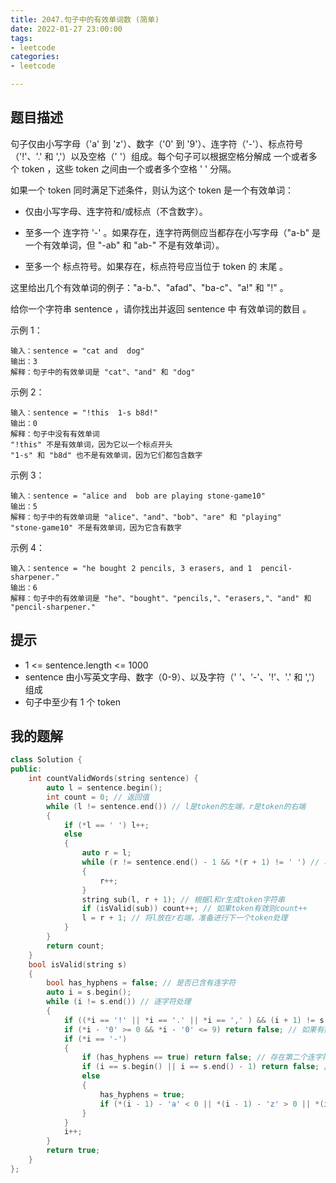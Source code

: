```yaml
---
title: 2047.句子中的有效单词数 (简单)
date: 2022-01-27 23:00:00
tags:
- leetcode
categories:
- leetcode

---
```


## 题目描述

句子仅由小写字母（'a' 到 'z'）、数字（'0' 到 '9'）、连字符（'-'）、标点符号（'!'、'.' 和 ','）以及空格（' '）组成。每个句子可以根据空格分解成 一个或者多个 token ，这些 token 之间由一个或者多个空格 ' ' 分隔。

如果一个 token 同时满足下述条件，则认为这个 token 是一个有效单词：

+ 仅由小写字母、连字符和/或标点（不含数字）。

+ 至多一个 连字符 '-' 。如果存在，连字符两侧应当都存在小写字母（"a-b" 是一个有效单词，但 "-ab" 和 "ab-" 不是有效单词）。
+ 至多一个 标点符号。如果存在，标点符号应当位于 token 的 末尾 。



这里给出几个有效单词的例子："a-b."、"afad"、"ba-c"、"a!" 和 "!" 。

给你一个字符串 sentence ，请你找出并返回 sentence 中 有效单词的数目 。

 

示例 1：

```
输入：sentence = "cat and  dog"
输出：3
解释：句子中的有效单词是 "cat"、"and" 和 "dog"
```

示例 2：

```
输入：sentence = "!this  1-s b8d!"
输出：0
解释：句子中没有有效单词
"!this" 不是有效单词，因为它以一个标点开头
"1-s" 和 "b8d" 也不是有效单词，因为它们都包含数字
```

示例 3：

```
输入：sentence = "alice and  bob are playing stone-game10"
输出：5
解释：句子中的有效单词是 "alice"、"and"、"bob"、"are" 和 "playing"
"stone-game10" 不是有效单词，因为它含有数字
```

示例 4：

```
输入：sentence = "he bought 2 pencils, 3 erasers, and 1  pencil-sharpener."
输出：6
解释：句子中的有效单词是 "he"、"bought"、"pencils,"、"erasers,"、"and" 和 "pencil-sharpener."
```

## 提示

+ 1 <= sentence.length <= 1000
+ sentence 由小写英文字母、数字（0-9）、以及字符（' '、'-'、'!'、'.' 和 ','）组成
+ 句子中至少有 1 个 token

## 我的题解

```c++
class Solution {
public:
    int countValidWords(string sentence) {
        auto l = sentence.begin();
        int count = 0; // 返回值
        while (l != sentence.end()) // l是token的左端，r是token的右端
        {
            if (*l == ' ') l++;
            else
            {
                auto r = l;
                while (r != sentence.end() - 1 && *(r + 1) != ' ') // 将r定位在token的右端
                {
                    r++;
                }
                string sub(l, r + 1); // 根据l和r生成token字符串
                if (isValid(sub)) count++; // 如果token有效则count++
                l = r + 1; // 将l放在r右端，准备进行下一个token处理
            }
        }
        return count;
    }
    bool isValid(string s)
    {
        bool has_hyphens = false; // 是否已含有连字符
        auto i = s.begin();
        while (i != s.end()) // 逐字符处理
        {
            if ((*i == '!' || *i == '.' || *i == ',' ) && (i + 1) != s.end()) return false; // 如果标点不在末尾则无效
            if (*i - '0' >= 0 && *i - '0' <= 9) return false; // 如果有数字则无效
            if (*i == '-')
            {
                if (has_hyphens == true) return false; // 存在第二个连字符则无效
                if (i == s.begin() || i == s.end() - 1) return false; // 连字符位于首或尾则无效
                else
                {
                    has_hyphens = true;
                    if (*(i - 1) - 'a' < 0 || *(i - 1) - 'z' > 0 || *(i + 1) - 'a' < 0 || *(i + 1) - 'z' > 0) return false; // 不是小写字符则无效
                }
            }
            i++;
        }
        return true;
    }
};
```

